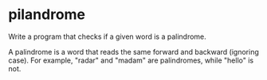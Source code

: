# pilandrome
Write a program that checks if a given word is a palindrome.

A palindrome is a word that reads the same forward and backward (ignoring case). For example, "radar" and "madam" are palindromes, while "hello" is not.
